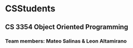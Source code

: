 # CSStudents
## CS 3354 Object Oriented Programming
### Team members: Mateo Salinas & Leon Altamirano
